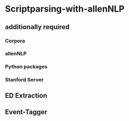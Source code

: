 # Scriptparsing-with-allenNLP
## additionally required
### Corpora
### allenNLP
### Python packages
### Stanford Server
## ED Extraction
## Event-Tagger


